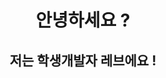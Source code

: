 <html>
    <h1 style="text-align: center;">안녕하세요 ?</h1>
    <h2 style="text-align: center;">저는 학생개발자 레브에요 !</h2>
</html>